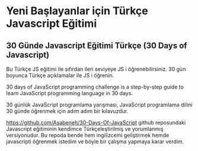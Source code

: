 # Yeni Başlayanlar için Türkçe Javascript Eğitimi
## 30 Günde Javascript Eğitimi Türkçe (30 Days of Javascript)

Bu Türkçe JS eğitimi ile sıfırdan ileri seviyeye JS i öğrenebilirsiniz. 30 gün boyunca Türkçe açıklamalar ile JS i öğrenin.

30 days of JavaScript programming challenge is a step-by-step guide to learn JavaScript programming language in 30 days. 

30 günlük JavaScript programlama yarışması, JavaScript programlama dilini 30 günde öğrenmek için adım adım bir kılavuzdur. 

https://github.com/Asabeneh/30-Days-Of-JavaScript github reposundaki Javascript eğitiminin kendimce Türkçeleştirilmiş ve yorumlanmış versiyonudur. Bu repoda bende hem ingilizcemi geliştirmek hemde javascripti öğrenmek istedim ve böyle bir çalışma yapmaya karar verdim.
